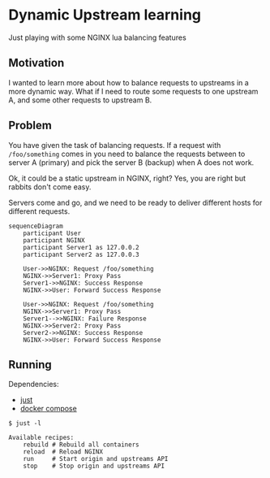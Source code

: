 # Dynamic Upstream learning

Just playing with some NGINX lua balancing features

## Motivation

I wanted to learn more about how to balance requests to upstreams in a more dynamic way. What if I need to route some requests to one upstream A, and some other requests to upstream B.

## Problem

You have given the task of balancing requests. If a request with `/foo/something` comes in you need to balance the requests between to server A (primary) and pick the server B (backup) when A does not work.

Ok, it could be a static upstream in NGINX, right? Yes, you are right but rabbits don't come easy.

Servers come and go, and we need to be ready to deliver different hosts for different requests.

```mermaid
sequenceDiagram
    participant User
    participant NGINX
    participant Server1 as 127.0.0.2
    participant Server2 as 127.0.0.3

    User->>NGINX: Request /foo/something
    NGINX->>Server1: Proxy Pass
    Server1->>NGINX: Success Response
    NGINX->>User: Forward Success Response

    User->>NGINX: Request /foo/something
    NGINX->>Server1: Proxy Pass
    Server1-->>NGINX: Failure Response
    NGINX->>Server2: Proxy Pass
    Server2->>NGINX: Success Response
    NGINX->>User: Forward Success Response
```

## Running

Dependencies:

* [just](https://github.com/casey/just)
* [docker compose](https://docs.docker.com/compose/)

```
$ just -l

Available recipes:
    rebuild # Rebuild all containers
    reload  # Reload NGINX
    run     # Start origin and upstreams API
    stop    # Stop origin and upstreams API
```
